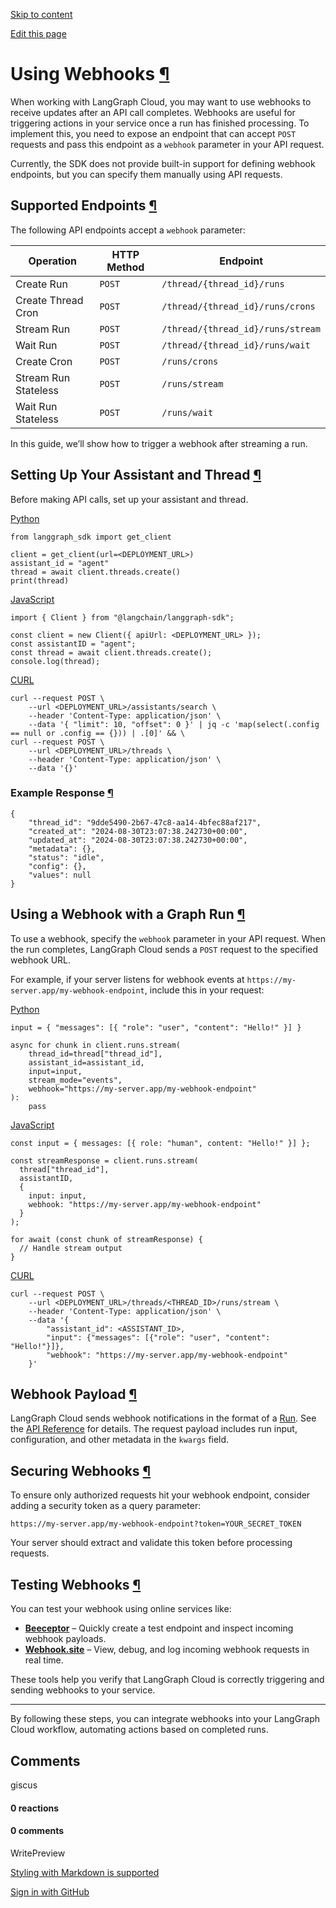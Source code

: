 [Skip to content](https://langchain-ai.github.io/langgraph/cloud/how-tos/webhooks/#using-webhooks)

[Edit this page](https://github.com/langchain-ai/langgraph/edit/main/docs/docs/cloud/how-tos/webhooks.md "Edit this page")

# Using Webhooks [¶](https://langchain-ai.github.io/langgraph/cloud/how-tos/webhooks/\#using-webhooks "Permanent link")

When working with LangGraph Cloud, you may want to use webhooks to receive updates after an API call completes. Webhooks are useful for triggering actions in your service once a run has finished processing. To implement this, you need to expose an endpoint that can accept `POST` requests and pass this endpoint as a `webhook` parameter in your API request.

Currently, the SDK does not provide built-in support for defining webhook endpoints, but you can specify them manually using API requests.

## Supported Endpoints [¶](https://langchain-ai.github.io/langgraph/cloud/how-tos/webhooks/\#supported-endpoints "Permanent link")

The following API endpoints accept a `webhook` parameter:

| Operation | HTTP Method | Endpoint |
| --- | --- | --- |
| Create Run | `POST` | `/thread/{thread_id}/runs` |
| Create Thread Cron | `POST` | `/thread/{thread_id}/runs/crons` |
| Stream Run | `POST` | `/thread/{thread_id}/runs/stream` |
| Wait Run | `POST` | `/thread/{thread_id}/runs/wait` |
| Create Cron | `POST` | `/runs/crons` |
| Stream Run Stateless | `POST` | `/runs/stream` |
| Wait Run Stateless | `POST` | `/runs/wait` |

In this guide, we’ll show how to trigger a webhook after streaming a run.

## Setting Up Your Assistant and Thread [¶](https://langchain-ai.github.io/langgraph/cloud/how-tos/webhooks/\#setting-up-your-assistant-and-thread "Permanent link")

Before making API calls, set up your assistant and thread.

[Python](https://langchain-ai.github.io/langgraph/cloud/how-tos/webhooks/#__tabbed_1_1)

```md-code__content
from langgraph_sdk import get_client

client = get_client(url=<DEPLOYMENT_URL>)
assistant_id = "agent"
thread = await client.threads.create()
print(thread)

```

[JavaScript](https://langchain-ai.github.io/langgraph/cloud/how-tos/webhooks/#__tabbed_2_1)

```md-code__content
import { Client } from "@langchain/langgraph-sdk";

const client = new Client({ apiUrl: <DEPLOYMENT_URL> });
const assistantID = "agent";
const thread = await client.threads.create();
console.log(thread);

```

[CURL](https://langchain-ai.github.io/langgraph/cloud/how-tos/webhooks/#__tabbed_3_1)

```md-code__content
curl --request POST \
    --url <DEPLOYMENT_URL>/assistants/search \
    --header 'Content-Type: application/json' \
    --data '{ "limit": 10, "offset": 0 }' | jq -c 'map(select(.config == null or .config == {})) | .[0]' && \
curl --request POST \
    --url <DEPLOYMENT_URL>/threads \
    --header 'Content-Type: application/json' \
    --data '{}'

```

### Example Response [¶](https://langchain-ai.github.io/langgraph/cloud/how-tos/webhooks/\#example-response "Permanent link")

```md-code__content
{
    "thread_id": "9dde5490-2b67-47c8-aa14-4bfec88af217",
    "created_at": "2024-08-30T23:07:38.242730+00:00",
    "updated_at": "2024-08-30T23:07:38.242730+00:00",
    "metadata": {},
    "status": "idle",
    "config": {},
    "values": null
}

```

## Using a Webhook with a Graph Run [¶](https://langchain-ai.github.io/langgraph/cloud/how-tos/webhooks/\#using-a-webhook-with-a-graph-run "Permanent link")

To use a webhook, specify the `webhook` parameter in your API request. When the run completes, LangGraph Cloud sends a `POST` request to the specified webhook URL.

For example, if your server listens for webhook events at `https://my-server.app/my-webhook-endpoint`, include this in your request:

[Python](https://langchain-ai.github.io/langgraph/cloud/how-tos/webhooks/#__tabbed_4_1)

```md-code__content
input = { "messages": [{ "role": "user", "content": "Hello!" }] }

async for chunk in client.runs.stream(
    thread_id=thread["thread_id"],
    assistant_id=assistant_id,
    input=input,
    stream_mode="events",
    webhook="https://my-server.app/my-webhook-endpoint"
):
    pass

```

[JavaScript](https://langchain-ai.github.io/langgraph/cloud/how-tos/webhooks/#__tabbed_5_1)

```md-code__content
const input = { messages: [{ role: "human", content: "Hello!" }] };

const streamResponse = client.runs.stream(
  thread["thread_id"],
  assistantID,
  {
    input: input,
    webhook: "https://my-server.app/my-webhook-endpoint"
  }
);

for await (const chunk of streamResponse) {
  // Handle stream output
}

```

[CURL](https://langchain-ai.github.io/langgraph/cloud/how-tos/webhooks/#__tabbed_6_1)

```md-code__content
curl --request POST \
    --url <DEPLOYMENT_URL>/threads/<THREAD_ID>/runs/stream \
    --header 'Content-Type: application/json' \
    --data '{
        "assistant_id": <ASSISTANT_ID>,
        "input": {"messages": [{"role": "user", "content": "Hello!"}]},
        "webhook": "https://my-server.app/my-webhook-endpoint"
    }'

```

## Webhook Payload [¶](https://langchain-ai.github.io/langgraph/cloud/how-tos/webhooks/\#webhook-payload "Permanent link")

LangGraph Cloud sends webhook notifications in the format of a [Run](https://langchain-ai.github.io/langgraph/concepts/langgraph_server/#runs). See the [API Reference](https://langchain-ai.github.io/langgraph/cloud/reference/api/api_ref.html#model/run) for details. The request payload includes run input, configuration, and other metadata in the `kwargs` field.

## Securing Webhooks [¶](https://langchain-ai.github.io/langgraph/cloud/how-tos/webhooks/\#securing-webhooks "Permanent link")

To ensure only authorized requests hit your webhook endpoint, consider adding a security token as a query parameter:

```md-code__content
https://my-server.app/my-webhook-endpoint?token=YOUR_SECRET_TOKEN

```

Your server should extract and validate this token before processing requests.

## Testing Webhooks [¶](https://langchain-ai.github.io/langgraph/cloud/how-tos/webhooks/\#testing-webhooks "Permanent link")

You can test your webhook using online services like:

- **[Beeceptor](https://beeceptor.com/)** – Quickly create a test endpoint and inspect incoming webhook payloads.
- **[Webhook.site](https://webhook.site/)** – View, debug, and log incoming webhook requests in real time.

These tools help you verify that LangGraph Cloud is correctly triggering and sending webhooks to your service.

* * *

By following these steps, you can integrate webhooks into your LangGraph Cloud workflow, automating actions based on completed runs.

## Comments

giscus

#### 0 reactions

#### 0 comments

WritePreview

[Styling with Markdown is supported](https://guides.github.com/features/mastering-markdown/ "Styling with Markdown is supported")

[Sign in with GitHub](https://giscus.app/api/oauth/authorize?redirect_uri=https%3A%2F%2Flangchain-ai.github.io%2Flanggraph%2Fcloud%2Fhow-tos%2Fwebhooks%2F)